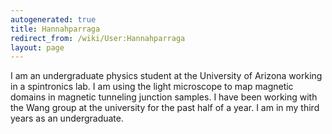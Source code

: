```yaml
---
autogenerated: true
title: Hannahparraga
redirect_from: /wiki/User:Hannahparraga
layout: page
---
```


I am an undergraduate physics student at the University of Arizona
working in a spintronics lab. I am using the light microscope to map
magnetic domains in magnetic tunneling junction samples. I have been
working with the Wang group at the university for the past half of a
year. I am in my third years as an undergraduate.
